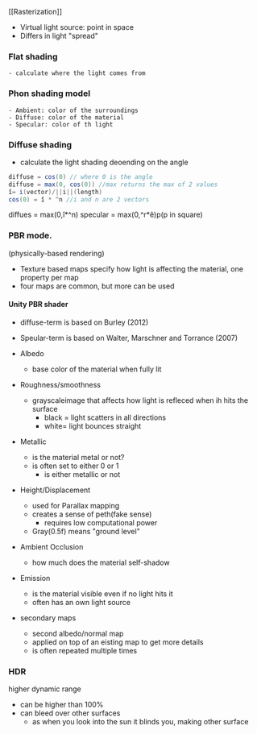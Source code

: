 [[Rasterization]]
- Virtual light source: point in space
- Differs in light "spread"


### Flat shading
	- calculate where the light comes from
### Phon shading model
	- Ambient: color of the surroundings
	- Diffuse: color of the material
	- Specular: color of th light
### Diffuse shading
- calculate the light shading deoending on the angle
```c#
diffuse = cos(0) // where 0 is the angle
diffuse = max(0, cos(0)) //max returns the max of 2 values
î= i(vector)/||i||(length)
cos(0) = î * ^n //i and n are 2 vectors
```
diffues = max(0,î*^n)
specular = max(0,^r*ê)p(p in square)

### PBR mode.
(physically-based rendering)
- Texture based maps specify how light is affecting the material, one property per map	
- four maps are common, but more can be used
#### Unity PBR shader
- diffuse-term is based on Burley (2012)
- Speular-term is based on Walter, Marschner and Torrance (2007)

- Albedo
	- base color of the material when fully lit
- Roughness/smoothness
	- grayscaleimage that affects how light is refleced when ih hits the surface
		- black = light scatters in all directions
		- white= light bounces straight
- Metallic
	- is the material metal or not?
	- is often set to either 0 or 1
		- is either metallic or not
- Height/Displacement
	- used for Parallax mapping
	- creates a sense of peth(fake sense)
		- requires low computational power
	- Gray(0.5f) means "ground level"
- Ambient Occlusion
	- how much does the material self-shadow
- Emission
	- is the material visible even if no light hits it
	- often has an own light source
- secondary maps
	- second albedo/normal map
	- applied on top of an eisting map to get more details
	- is often repeated multiple times

### HDR
higher dynamic range
- can be higher than 100%
- can bleed over other surfaces
	- as when you look into the sun it blinds you, making other surface